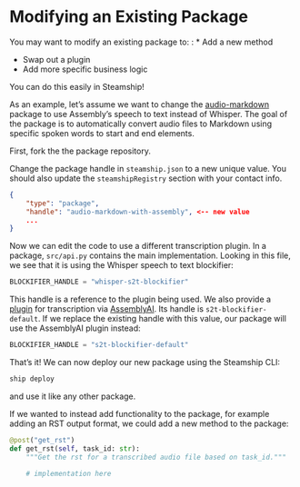 # Modifying an Existing Package

You may want to modify an existing package to:
: * Add a new method
  * Swap out a plugin
  * Add more specific business logic

You can do this easily in Steamship!

As an example, let’s assume we want to change the [audio-markdown](https://github.com/steamship-packages/audio-markdown)
package to use Assembly’s speech to text instead of Whisper. The goal of the package is to automatically convert
audio files to Markdown using specific spoken words to start and end elements.

First, fork the the package repository.

Change the package handle in `steamship.json` to a new unique value.  You should also update the `steamshipRegistry` section with your contact info.

```json
{
    "type": "package",
    "handle": "audio-markdown-with-assembly", <-- new value
    ...
}
```

Now we can edit the code to use a different transcription plugin.  In a package, `src/api.py` contains the
main implementation. Looking in this file, we see that it is using the Whisper speech to text blockifier:

```python
BLOCKIFIER_HANDLE = "whisper-s2t-blockifier"
```

This handle is a reference to the plugin being used.  We also provide a [plugin](https://github.com/steamship-plugins/assemblyai-s2t-blockifier) for transcription
via [AssemblyAI](assemblyai.com).  Its handle is `s2t-blockifier-default`.  If we replace the existing handle with this value,
our package will use the AssemblyAI plugin instead:

```python
BLOCKIFIER_HANDLE = "s2t-blockifier-default"
```

That’s it!  We can now deploy our new package using the Steamship CLI:

```bash
ship deploy
```

and use it like any other package.

If we wanted to instead add functionality to the package, for example adding an RST output format,
we could add a new method to the package:

```python
@post("get_rst")
def get_rst(self, task_id: str):
    """Get the rst for a transcribed audio file based on task_id."""

    # implementation here
```
